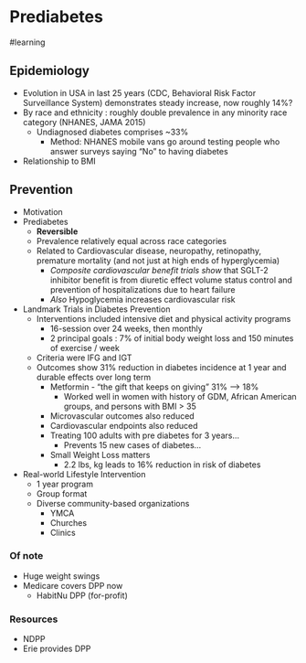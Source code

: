 # Prediabetes
#learning

## Epidemiology
* Evolution in USA in last 25 years (CDC, Behavioral Risk Factor Surveillance System) demonstrates steady increase, now roughly 14%?
* By race and ethnicity : roughly double prevalence in any minority race category (NHANES, JAMA 2015)
	* Undiagnosed diabetes comprises ~33%
		* Method: NHANES mobile vans go around testing people who answer surveys saying “No” to having diabetes
* Relationship to BMI

## Prevention
* Motivation
* Prediabetes
	* **Reversible**
	* Prevalence relatively equal across race categories
	* Related to Cardiovascular disease, neuropathy, retinopathy, premature mortality (and not just at high ends of hyperglycemia)
		* _Composite cardiovascular benefit trials show_ that SGLT-2 inhibitor benefit is from diuretic effect volume status control and prevention of hospitalizations due to heart failure
		* _Also_ Hypoglycemia increases cardiovascular risk
* Landmark Trials in Diabetes Prevention
	* Interventions included intensive diet and physical activity programs
		* 16-session over 24 weeks, then monthly
		* 2 principal goals : 7% of initial body weight loss and 150 minutes of exercise / week 
	* Criteria were IFG and IGT
	* Outcomes show 31% reduction in diabetes incidence at 1 year and durable effects over long term
		* Metformin - “the gift that keeps on giving” 31% —> 18%
			* Worked well in women with history of GDM, African American groups, and persons with BMI > 35
		* Microvascular outcomes also reduced
		* Cardiovascular endpoints also reduced
		* Treating 100 adults with pre diabetes for 3 years…
			* Prevents 15 new cases of diabetes…
		* Small Weight Loss matters
			* 2.2 lbs, kg leads to 16% reduction in risk of diabetes
* Real-world Lifestyle Intervention
	* 1 year program
	* Group format
	* Diverse community-based organizations
		* YMCA
		* Churches
		* Clinics
### Of note
* Huge weight swings
* Medicare covers DPP now
	* HabitNu DPP (for-profit)

### Resources
* NDPP
* Erie provides DPP


